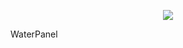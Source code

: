 <p align="center"">
<img src = 'https://s3.bmp.ovh/imgs/2022/10/11/14f0c62d33ecbd08.png'>
</p>
<p align="center"">
<p size="4">WaterPanel</p>
</p>
